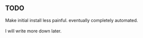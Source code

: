 TODO
------
Make initial install less painful. eventually completely automated.<br>
<br>
I will write more down later.
